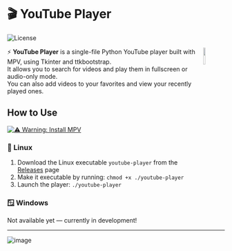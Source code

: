 # 🎬️ YouTube Player
![License](https://img.shields.io/badge/license-GNU%20General%20Public%20License%20v3-blue.svg) 

<img src='https://github.com/user-attachments/assets/0888ca60-bb62-4bfe-800d-f30e6cc25b7f' align='right' width='10%'>

⚡ **YouTube Player** is a single-file Python YouTube player built with MPV, using Tkinter and ttkbootstrap.  
It allows you to search for videos and play them in fullscreen or audio-only mode.  
You can also add videos to your favorites and view your recently played ones.

## How to Use
[![⚠️ Warning: Install MPV](https://img.shields.io/badge/%E2%9A%A0%EF%B8%8F-Warning%3A%20Install%20MPV-yellow?style=for-the-badge)](https://mpv.io/installation/)


### 🐧 Linux
1. Download the Linux executable `youtube-player` from the [Releases](https://github.com/jonasvanleeuwen19/youtube-player/releases) page  
2. Make it executable by running:  ```chmod +x ./youtube-player```
3. Launch the player: ```./youtube-player```

### 🪟 Windows

Not available yet — currently in development!

<hr>

![image](https://github.com/user-attachments/assets/80eb240d-681c-4ce5-8cbd-becf4f45c027)
